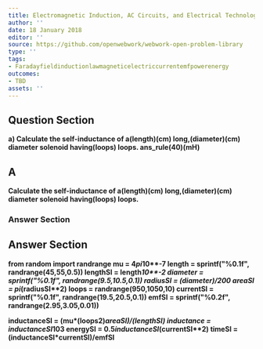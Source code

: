 ```yaml
---
title: Electromagnetic Induction, AC Circuits, and Electrical Technologies - Inductance
author: ''
date: 18 January 2018
editor: ''
source: https://github.com/openwebwork/webwork-open-problem-library
type: ''
tags:
- Faradayfieldinductionlawmagneticelectriccurrentemfpowerenergy
outcomes:
- TBD
assets: ''
---
```


## Question Section 

<b>
a) Calculate the self-inductance of a(length)(cm) long,(diameter)(cm) diameter solenoid having(loops) loops.
ans_rule(40)(mH)

## A
Calculate the self-inductance of a(length)(cm) long,(diameter)(cm) diameter solenoid having(loops) loops.
### Answer Section


## Answer Section

from random import randrange
mu = 4*pi*10**-7
length = sprintf("%0.1f", randrange(45,55,0.5))
lengthSI = length*10**-2
diameter = sprintf("%0.1f", randrange(9.5,10.5,0.1))
radiusSI = (diameter)/200
areaSI = pi*(radiusSI**2)
loops = randrange(950,1050,10)
currentSI = sprintf("%0.1f", randrange(19.5,20.5,0.1))
emfSI = sprintf("%0.2f", randrange(2.95,3.05,0.01))

inductanceSI = (mu*(loops**2)*areaSI)/(lengthSI)
inductance = inductanceSI*10**3
energySI = 0.5*inductanceSI*(currentSI**2)
timeSI = (inductanceSI*currentSI)/emfSI